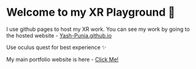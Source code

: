 # Welcome to my XR Playground 👋

I use github pages to host my XR work. You can see my work by going to the hosted website - [Yash-Punia.github.io](https://yash-punia.github.io/)

Use oculus quest for best experience ✨

My main portfolio website is here - [Click Me!](https://yashpunia.netlify.com/)
